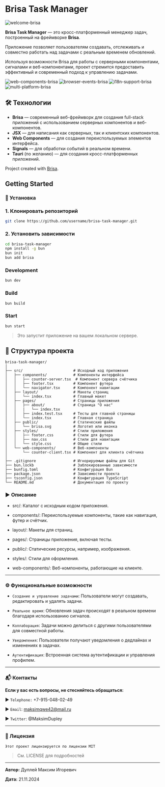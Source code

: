 # Brisa Task Manager

![welcome-brisa](img/welcome-brisa.png)

**Brisa Task Manager** — это кросс-платформенный менеджер задач, построенный на фреймворке **Brisa**.

Приложение позволяет пользователям создавать, отслеживать и совместно работать над задачами с реальным временем обновлений.

Используя возможности Brisa для работы с серверными компонентами, сигналами и веб-компонентами, проект стремится предоставить эффективный и современный подход к управлению задачами.

![web-components-brisa](img/web-components-brisa.png)
![browser-events-brisa](img/browser-events-brisa.png)
![i18n-support-brisa](img/i18n-support-brisa.png)
![multi-platform-brisa](img/multi-platform-brisa.png)

## 🛠️ Технологии

- **Brisa** — современный веб-фреймворк для создания full-stack приложений с использованием серверных компонентов и веб-компонентов.
- **JSX** — для написания как серверных, так и клиентских компонентов.
- **Web Components** — для создания переиспользуемых элементов интерфейса.
- **Signals** — для обработки событий в реальном времени.
- **Tauri** (по желанию) — для создания кросс-платформенных приложений.

Project created with [Brisa](https://github.com/brisa-build/brisa).

## Getting Started

### 🚀 Установка

### 1. Клонировать репозиторий

```bash
git clone https://github.com/username/brisa-task-manager.git
```

### 2. Установить зависимости

```bash
cd brisa-task-manager
npm install -g bun
bun init
bun add brisa
```

### Development

```bash
bun dev
```

### Build

```bash
bun build
```

### Start

```bash
bun start
```

> Это запустит приложение на вашем локальном сервере.

## 📄 Структура проекта

```plaintext
brisa-task-manager/
│
├── src/                       # Исходный код приложения
│   ├── components/            # Компоненты интерфейса
│   │   ├── counter-server.tsx  # Компонент сервера счётчика
│   │   ├── footer.tsx         # Компонент футера
│   │   └── navigator.tsx      # Компонент навигации
│   ├── layout/                # Макеты страниц
│   │   └── index.tsx          # Главный макет
│   ├── pages/                 # Страницы приложения
│   │   ├── about/             # Страница "О нас"
│   │   |   └── index.tsx
│   │   ├── index.test.tsx     # Тесты для главной страницы
│   │   └── index.tsx          # Главная страница
│   ├── public/                # Статические файлы
│   │   └── brisa.svg          # Логотип или иконка
│   ├── styles/                # Стили приложения
│   │   ├── footer.css         # Стили для футера
│   │   ├── nav.css            # Стили для навигации
│   │   └── style.css          # Общие стили
│   └── web-components/        # Веб-компоненты
│       └── counter-client.tsx # Компонент для клиента счётчика
│
├── .gitignore                 # Игнорируемые файлы для Git
├── bun.lockb                  # Заблокированные зависимости
├── bunfig.toml                # Конфигурация Bun
├── package.json               # Зависимости проекта
├── tsconfig.json              # Конфигурация TypeScript
└── README.md                  # Документация по проекту
```

### ▶️ Описание

- src/: Каталог с исходным кодом приложения.

- components/: Переиспользуемые компоненты, такие как навигация, футер и счётчик.

- layout/: Макеты для страниц.

- pages/: Страницы приложения, включая тесты.

- public/: Статические ресурсы, например, изображения.

- styles/: Стили для оформления.

- web-components/: Веб-компоненты, работающие на клиенте.

---

### ⚙️ Функциональные возможности

- `Создание и управление задачами`: Пользователи могут создавать, редактировать и удалять задачи.

- `Реальное время`: Обновления задач происходят в реальном времени благодаря использованию сигналов.

- `Коллаборация`: Задачи можно делиться с другими пользователями для совместной работы.

- `Уведомления`: Пользователи получают уведомления о дедлайнах и изменениях в задачах.

- `Аутентификация`: Встроенная система аутентификации и управления профилем.

---

### 📬 Контакты

**Если у вас есть вопросы, не стесняйтесь обращаться:**

▶️ `Telephone:` +7-915-048-02-49

▶️ `Email`: maksimqwe42@mail.ru

▶️ `Twitter`: @MaksimDupley

---

### 🤝 Лицензия

`Этот проект лицензируется по лицензии MIT`
> См. LICENSE для подробностей

---

**Автор:** Дуплей Максим Игоревич

**Дата:** 21.11.2024
